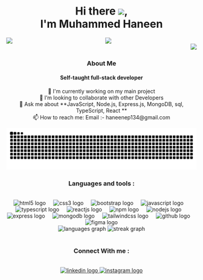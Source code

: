 <h1 align="center">
  Hi there <img src="https://media.giphy.com/media/hvRJCLFzcasrR4ia7z/giphy.gif" width="30px">,<br> I'm Muhammed Haneen
</h1>

<div align="center" style="display: flex; justify-content: center; align-items: center; gap: 20px;">
  <img src="https://user-images.githubusercontent.com/74038190/212748842-9fcbad5b-6173-4175-8a61-521f3dbb7514.gif" width="400">
  <img src="https://user-images.githubusercontent.com/74038190/212750672-2f3f2b50-c84f-4ed8-a60a-849ae69ff9df.gif" width="400">
</div>

<div align="right">
  <img src="https://visitor-badge.laobi.icu/badge?page_id=haneenep.haneenep&left_color=yellow&right_color=black"  />
</div>

<h3 align="center">About Me</h3>

<h4 align="center">Self-taught full-stack developer</h4>

<p align="center">🔭 I'm currently working on my main project <br>👯 I’m looking to collaborate with other Developers<br>💬 Ask me about **JavaScript, Node.js, Express.js, MongoDB, sql, TypeScript, React **<br>📫 How to reach me: Email :- haneenep134@gmail.com</p>

<img src="https://raw.githubusercontent.com/haneenep/haneenep/output/snake.svg" alt="Snake animation" />

<h3 align="center">Languages and tools :</h3>

<br clear="both">

<div align="center">
  <img src="https://img.shields.io/badge/HTML5-E34F26?logo=html5&logoColor=white&style=for-the-badge" height="25" alt="html5 logo"  />
  <img width="12" />
  <img src="https://img.shields.io/badge/CSS3-1572B6?logo=css3&logoColor=white&style=for-the-badge" height="25" alt="css3 logo"  />
  <img width="12" />
  <img src="https://img.shields.io/badge/Bootstrap-7952B3?logo=bootstrap&logoColor=white&style=for-the-badge" height="25" alt="bootstrap logo"  />
  <img width="12" />
  <img src="https://img.shields.io/badge/JavaScript-F7DF1E?logo=javascript&logoColor=black&style=for-the-badge" height="25" alt="javascript logo"  />
  <img width="12" />
  <img src="https://img.shields.io/badge/TypeScript-007acc?logo=typescript&logoColor=black&style=for-the-badge" height="25" alt="typescript logo"  />
  <img width="12" />
  <img src="https://img.shields.io/badge/React-black?logo=react&logoColor=2361DAFB&style=for-the-badge" height="25" alt="reactjs logo"  />
  <img width="12" />
  <img src="https://img.shields.io/badge/npm-CB3837?logo=npm&logoColor=white&style=for-the-badge" height="25" alt="npm logo"  />
  <img width="12" />
  <img src="https://img.shields.io/badge/Node.js-339933?logo=nodedotjs&logoColor=white&style=for-the-badge" height="25" alt="nodejs logo"  />
  <img width="12" />
  <img src="https://img.shields.io/badge/Express-000000?logo=express&logoColor=white&style=for-the-badge" height="25" alt="express logo"  />
  <img width="12" />
  <img src="https://img.shields.io/badge/MongoDB-47A248?logo=mongodb&logoColor=white&style=for-the-badge" height="25" alt="mongodb logo"  />
  <img width="12" />
  <img src="https://img.shields.io/badge/Tailwind CSS-06B6D4?logo=tailwindcss&logoColor=black&style=for-the-badge" height="25" alt="tailwindcss logo"  />
  <img width="12" />
  <img src="https://img.shields.io/badge/GitHub-181717?logo=github&logoColor=white&style=for-the-badge" height="25" alt="github logo"  />
  <img width="12" />
  <img src="https://img.shields.io/badge/Figma-F24E1E?logo=figma&logoColor=white&style=for-the-badge" height="25" alt="figma logo"  />
</div>

<div align="center">
  <img src="https://github-readme-stats.vercel.app/api/top-langs?username=haneenep&locale=en&hide_title=true&layout=compact&card_width=320&langs_count=5&theme=chartreuse-dark&hide_border=true&order=2" height="150" alt="languages graph"  />
  <img src="https://streak-stats.demolab.com?user=haneenep&locale=en&mode=daily&theme=chartreuse-dark&hide_border=true&border_radius=5&order=3" height="150" alt="streak graph"  />
</div>

<br clear="both">

<h3 align="center">Connect With me :</h3>

<br clear="both">

<div align="center">
  <a href="www.linkedin.com/in/muhammed-haneen-9465822aa " target="_blank">
    <img src="https://raw.githubusercontent.com/maurodesouza/profile-readme-generator/master/src/assets/icons/social/linkedin/default.svg" width="42" height="30" alt="linkedin logo"  />
  </a>
  <a href="https://www.instagram.com/_haneen_ep_?igsh=MWcyMW1ubm8za2tzYQ%3D%3D&utm_source=qr" target="_blank">
    <img src="https://raw.githubusercontent.com/maurodesouza/profile-readme-generator/master/src/assets/icons/social/instagram/default.svg" width="42" height="30" alt="instagram logo"  />
  </a>
</div>
